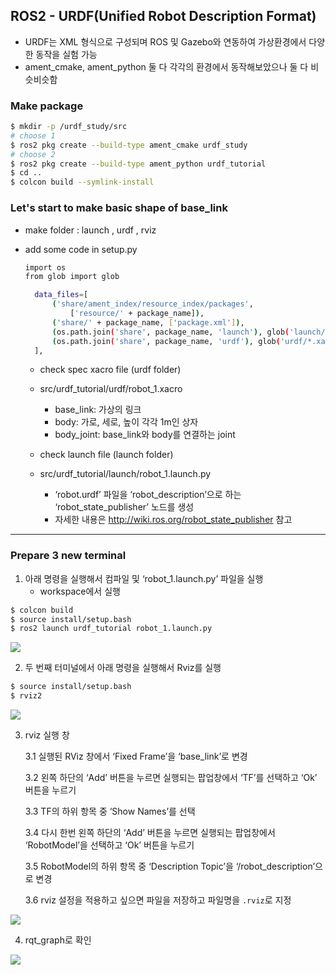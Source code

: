 ## ROS2 - URDF(Unified Robot Description Format) 

- URDF는 XML 형식으로 구성되며 ROS 및 Gazebo와 연동하여 가상환경에서 다양한 동작을 실험 가능
- ament_cmake, ament_python 둘 다 각각의 환경에서 동작해보았으나 둘 다 비슷비슷함

### Make package 
```sh
$ mkdir -p /urdf_study/src
# choose 1
$ ros2 pkg create --build-type ament_cmake urdf_study
# choose 2
$ ros2 pkg create --build-type ament_python urdf_tutorial
$ cd ..
$ colcon build --symlink-install
```

### Let's start to make basic shape of base_link 

- make folder : launch , urdf , rviz
- add some code in setup.py
  ```sh
  import os
  from glob import glob
  
    data_files=[
        ('share/ament_index/resource_index/packages',
            ['resource/' + package_name]),
        ('share/' + package_name, ['package.xml']),
        (os.path.join('share', package_name, 'launch'), glob('launch/*.launch.py')),
        (os.path.join('share', package_name, 'urdf'), glob('urdf/*.xacro')),
    ],
  ```

  - check spec xacro file (urdf folder)
  - src/urdf_tutorial/urdf/robot_1.xacro
      - base_link: 가상의 링크
      - body: 가로, 세로, 높이 각각 1m인 상자
      - body_joint: base_link와 body를 연결하는 joint
   
  - check launch file (launch folder)
  - src/urdf_tutorial/launch/robot_1.launch.py
    - ‘robot.urdf’ 파일을 ‘robot_description’으로 하는 ‘robot_state_publisher’ 노드를 생성
    - 자세한 내용은 http://wiki.ros.org/robot_state_publisher 참고
    
---

### Prepare 3 new terminal
1. 아래 명령을 실행해서 컴파일 및 ‘robot_1.launch.py’ 파일을 실행
    - workspace에서 실행   
```sh
$ colcon build
$ source install/setup.bash
$ ros2 launch urdf_tutorial robot_1.launch.py
```
<img src= "https://github.com/AUTO-KKYU/ROS2-Study/assets/118419026/64ff390b-7133-48fd-92cd-1d75e9f35be0">

2. 두 번째 터미널에서 아래 명령을 실행해서 Rviz를 실행
```sh
$ source install/setup.bash
$ rviz2
```
<img src= "https://github.com/AUTO-KKYU/ROS2-Study/assets/118419026/280256fb-43f7-4675-96f4-99643c5fa0f4">

3. rviz 실행 창

    3.1 실행된 RViz 창에서 ‘Fixed Frame’을 ‘base_link’로 변경

    3.2 왼쪽 하단의 ‘Add’ 버튼을 누르면 실행되는 팝업창에서 ‘TF’를 선택하고 ‘Ok’ 버튼을 누르기

    3.3 TF의 하위 항목 중 ‘Show Names’를 선택

    3.4 다시 한번 왼쪽 하단의 ‘Add’ 버튼을 누르면 실행되는 팝업창에서 ‘RobotModel’을 선택하고 ‘Ok’ 버튼을 누르기

    3.5 RobotModel의 하위 항목 중 ‘Description Topic’을 ‘/robot_description’으로 변경

    3.6 rviz 설정을 적용하고 싶으면 파일을 저장하고 파일명을 `.rviz`로 지정

<img src = "https://github.com/AUTO-KKYU/ROS2-Study/assets/118419026/f6c49325-5a33-4c02-9c58-02a1423e0217">


4. rqt_graph로 확인
<img src= "https://github.com/AUTO-KKYU/ROS2-Study/assets/118419026/0d0aa19a-71cf-43cf-a41d-0e70188d2e77">
